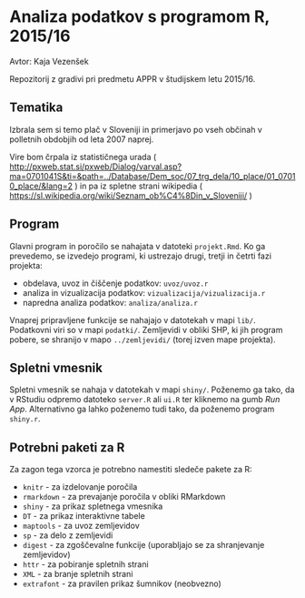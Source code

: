 # Analiza podatkov s programom R, 2015/16

Avtor: Kaja Vezenšek

Repozitorij z gradivi pri predmetu APPR v študijskem letu 2015/16.

## Tematika

Izbrala sem si temo plač v Sloveniji in primerjavo po vseh občinah v polletnih obdobjih od leta 2007 naprej. 

Vire bom črpala iz statističnega urada 
( http://pxweb.stat.si/pxweb/Dialog/varval.asp?ma=0701041S&ti=&path=../Database/Dem_soc/07_trg_dela/10_place/01_07010_place/&lang=2 )
in pa iz spletne strani wikipedia
( https://sl.wikipedia.org/wiki/Seznam_ob%C4%8Din_v_Sloveniji/ )



## Program

Glavni program in poročilo se nahajata v datoteki `projekt.Rmd`. Ko ga prevedemo,
se izvedejo programi, ki ustrezajo drugi, tretji in četrti fazi projekta:

* obdelava, uvoz in čiščenje podatkov: `uvoz/uvoz.r`
* analiza in vizualizacija podatkov: `vizualizacija/vizualizacija.r`
* napredna analiza podatkov: `analiza/analiza.r`

Vnaprej pripravljene funkcije se nahajajo v datotekah v mapi `lib/`. Podatkovni
viri so v mapi `podatki/`. Zemljevidi v obliki SHP, ki jih program pobere, se
shranijo v mapo `../zemljevidi/` (torej izven mape projekta).

## Spletni vmesnik

Spletni vmesnik se nahaja v datotekah v mapi `shiny/`. Poženemo ga tako, da v
RStudiu odpremo datoteko `server.R` ali `ui.R` ter kliknemo na gumb *Run App*.
Alternativno ga lahko poženemo tudi tako, da poženemo program `shiny.r`.

## Potrebni paketi za R

Za zagon tega vzorca je potrebno namestiti sledeče pakete za R:

* `knitr` - za izdelovanje poročila
* `rmarkdown` - za prevajanje poročila v obliki RMarkdown
* `shiny` - za prikaz spletnega vmesnika
* `DT` - za prikaz interaktivne tabele
* `maptools` - za uvoz zemljevidov
* `sp` - za delo z zemljevidi
* `digest` - za zgoščevalne funkcije (uporabljajo se za shranjevanje zemljevidov)
* `httr` - za pobiranje spletnih strani
* `XML` - za branje spletnih strani
* `extrafont` - za pravilen prikaz šumnikov (neobvezno)
